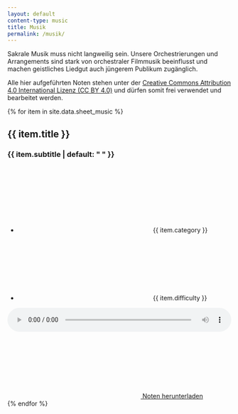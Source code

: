 ```yaml
---
layout: default
content-type: music
title: Musik
permalink: /musik/
---
```


<div class="intro">
  <p>Sakrale Musik muss nicht langweilig sein.
    Unsere Orchestrierungen und Arrangements sind stark von orchestraler Filmmusik beeinflusst und machen geistliches Liedgut auch jüngerem Publikum zugänglich.</p>
  <p>Alle hier aufgeführten Noten stehen unter der <a href="https://creativecommons.org/licenses/by/4.0/">Creative Commons Attribution 4.0 International Lizenz (CC BY 4.0)</a> und dürfen somit frei verwendet und bearbeitet werden.</p>
</div>

<div class="panel-container">
  {% for item in site.data.sheet_music %}
    <div class="panel">
      <div class="panel-content">
        <h2>{{ item.title }}</h2>
        <h3>{{ item.subtitle | default: "&nbsp;" }}</h3>
        <ul>
          <li><svg class="feather"><use xlink:href="/assets/images/feather-sprite.svg#users"/></svg> {{ item.category }}</li>
          <li><svg class="feather"><use xlink:href="/assets/images/feather-sprite.svg#bar-chart"/></svg> {{ item.difficulty }}</li>
        </ul>
        <audio controls="" style="display: block; width: 100%;">
          <source src="https://github.com/CaptaNova/sheet-music/raw/master/{{ item.link }}/Audio.mp3" type="audio/mpeg">
          <source src="https://github.com/CaptaNova/sheet-music/raw/master/{{ item.link }}/Audio.ogg" type="audio/ogg">
          <p>Dein Browser unterstützt HTML5 audio nicht. Hier ist ein <a href="https://github.com/CaptaNova/sheet-music/raw/master/{{ item.link }}/Audio.mp3">Link zum Hörbeispiel</a>.</p>
        </audio>
        <a href="https://github.com/CaptaNova/sheet-music/raw/master/{{ item.link }}/Full_de.pdf" class="button" download>
          <span class="button-icon"><svg class="feather"><use xlink:href="/assets/images/feather-sprite.svg#download"/></svg></span>
          <span class="button-text">Noten herunterladen</span>
        </a>
      </div>
    </div>
  {% endfor %}
</div>
